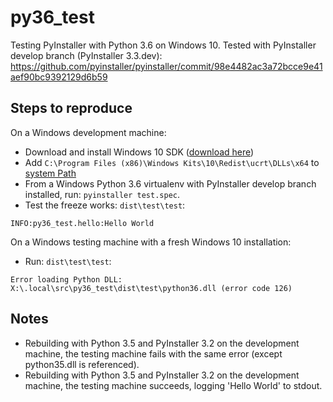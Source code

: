 # py36_test
Testing PyInstaller with Python 3.6 on Windows 10. Tested with PyInstaller develop branch (PyInstaller 3.3.dev): https://github.com/pyinstaller/pyinstaller/commit/98e4482ac3a72bcce9e41aef90bc9392129d6b59

## Steps to reproduce
On a Windows development machine:
- Download and install Windows 10 SDK ([download here](https://developer.microsoft.com/en-us/windows/downloads/windows-10-sdk))
- Add `C:\Program Files (x86)\Windows Kits\10\Redist\ucrt\DLLs\x64` to [system Path](http://superuser.com/questions/949560/how-do-i-set-system-environment-variables-in-windows-10)
- From a Windows Python 3.6 virtualenv with PyInstaller develop branch installed, run: `pyinstaller test.spec`.
- Test the freeze works: `dist\test\test`:

`INFO:py36_test.hello:Hello World`

On a Windows testing machine with a fresh Windows 10 installation:
- Run: `dist\test\test`:

`Error loading Python DLL: X:\.local\src\py36_test\dist\test\python36.dll (error code 126)`


## Notes
- Rebuilding with Python 3.5 and PyInstaller 3.2 on the development machine, the testing machine fails with the same error (except python35.dll is referenced). 
- Rebuilding with Python 3.5 and PyInstaller 3.2 on the development machine, the testing machine succeeds, logging 'Hello World' to stdout.
